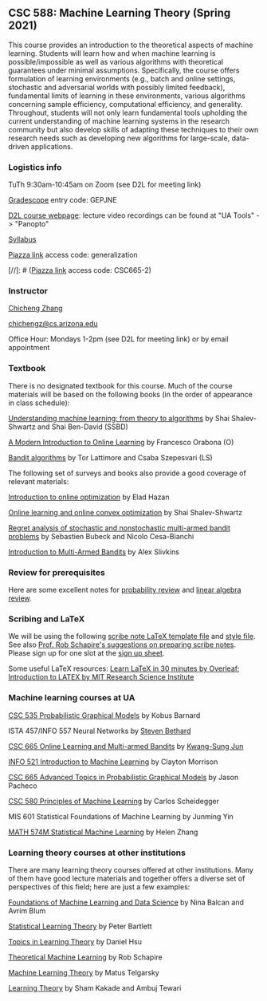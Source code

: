 ## CSC 588: Machine Learning Theory (Spring 2021)

This course provides an introduction to the theoretical aspects of machine learning. Students will
learn how and when machine learning is possible/impossible as well as various algorithms with
theoretical guarantees under minimal assumptions. Specifically, the course offers formulation of
learning environments (e.g., batch and online settings, stochastic and adversarial worlds with possibly limited feedback),
fundamental limits of learning in these environments, various algorithms concerning sample
efficiency, computational efficiency, and generality. Throughout, students will not only learn
fundamental tools upholding the current understanding of machine learning systems in the research
community but also develop skills of adapting these techniques to their own research needs such as
developing new algorithms for large-scale, data-driven applications.

### Logistics info

TuTh 9:30am-10:45am on Zoom (see D2L for meeting link)

[Gradescope](https://www.gradescope.com/courses/60240) entry code: GEPJNE

[D2L course webpage](https://d2l.arizona.edu/d2l/home/1012955): lecture video recordings can be found at "UA Tools" -> "Panopto"

[Syllabus](syllabus.pdf)

[Piazza link](https://piazza.com/arizona/spring2021/csc588) access code: generalization


[//]: # ([Piazza link](https://piazza.com/arizona/fall2019/csc665) access code: CSC665-2)



### Instructor

[Chicheng Zhang](https://zcc1307.github.io/)

chichengz@cs.arizona.edu

Office Hour: Mondays 1-2pm (see D2L for meeting link) or by email appointment

### Textbook

There is no designated textbook for this course. Much of the course
materials will be based on the following books (in the order of appearance
  in class schedule):

[Understanding machine learning: from theory to algorithms](https://www.cs.huji.ac.il/~shais/UnderstandingMachineLearning/) by Shai Shalev-Shwartz and Shai Ben-David (SSBD)

[A Modern Introduction to Online Learning](https://arxiv.org/pdf/1912.13213.pdf) by Francesco Orabona (O)

[Bandit algorithms](https://tor-lattimore.com/downloads/book/book.pdf) by Tor Lattimore and Csaba Szepesvari (LS)

The following set of surveys and books also provide a good coverage of relevant materials:

[Introduction to online optimization](https://ocobook.cs.princeton.edu/OCObook.pdf) by Elad Hazan

[Online learning and online convex optimization](https://www.cs.huji.ac.il/~shais/papers/OLsurvey.pdf) by Shai Shalev-Shwartz

[Regret analysis of stochastic and nonstochastic multi-armed bandit problems](http://sbubeck.com/SurveyBCB12.pdf) by Sebastien Bubeck and Nicolo Cesa-Bianchi

[Introduction to Multi-Armed Bandits](https://arxiv.org/pdf/1904.07272.pdf) by Alex Slivkins

### Review for prerequisites

Here are some excellent notes for [probability review](http://cs229.stanford.edu/section/cs229-prob.pdf) and [linear algebra review](http://cs229.stanford.edu/section/cs229-linalg.pdf).

### Scribing and LaTeX
We will be using the following [scribe note LaTeX template file](notes/scribe_template.tex) and [style file](notes/definitions.sty). See also [Prof. Rob Schapire's suggestions on preparing scribe notes](https://www.cs.princeton.edu/courses/archive/spring19/cos511/scribeinfo.html). Please sign up for one slot at the [sign up sheet](https://docs.google.com/spreadsheets/d/1Q2X4C__guFy0Mbk0nETBeDpEAAFnvdVo2CDpjeRkVJo/edit?usp=sharing).

Some useful LaTeX resources: [Learn LaTeX in 30 minutes by Overleaf](https://www.overleaf.com/learn/latex/Learn_LaTeX_in_30_minutes#Adding_math_to_LaTeX); [Introduction to LATEX by MIT Research Science Institute](http://web.mit.edu/rsi/www/pdfs/new-latex.pdf)


### Machine learning courses at UA
[CSC 535 Probabilistic Graphical Models](http://kobus.ca/teaching/cs535/spring18/index.html) by Kobus Barnard

ISTA 457/INFO 557 Neural Networks by [Steven Bethard](https://bethard.faculty.arizona.edu/)

[CSC 665 Online Learning and Multi-armed Bandits](https://kwangsungjun.github.io/teach/20.1.csc665/index.html) by [Kwang-Sung Jun](https://kwangsungjun.github.io/)

[INFO 521 Introduction to Machine Learning](http://w3.sista.arizona.edu/~clayton/courses/ml/index.html) by Clayton Morrison

[CSC 665 Advanced Topics in Probabilistic Graphical Models](https://www2.cs.arizona.edu/~pachecoj/courses/csc665-1/index.html) by Jason Pacheco

[CSC 580 Principles of Machine Learning](https://cscheid.net/courses/spr19/csc665/) by Carlos Scheidegger

MIS 601 Statistical Foundations of Machine Learning by Junming Yin

[MATH 574M Statistical Machine Learning](http://math.arizona.edu/~hzhang/math574m.html) by Helen Zhang

### Learning theory courses at other institutions

There are many learning theory courses offered at other institutions. Many of them have good lecture materials and together offers a diverse set of perspectives of this field; here are just a few examples:

[Foundations of Machine Learning and Data Science](http://www.cs.cmu.edu/%7Eninamf/courses/806/10-806-index.html) by Nina Balcan and Avrim Blum

[Statistical Learning Theory](https://bcourses.berkeley.edu/courses/1409209/pages/lectures) by Peter Bartlett

[Topics in Learning Theory](http://www.cs.columbia.edu/~djhsu/coms6998-f17/) by Daniel Hsu

[Theoretical Machine Learning](https://www.cs.princeton.edu/courses/archive/spring18/cos511/schedule.html) by Rob Schapire

[Machine Learning Theory](http://mjt.cs.illinois.edu/courses/mlt-f18/) by Matus Telgarsky

[Learning Theory](https://ttic.uchicago.edu/~tewari/LT_SP2008.html) by Sham Kakade and Ambuj Tewari
